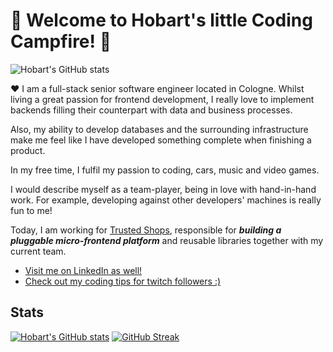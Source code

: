 # 👋 Welcome to Hobart's little Coding Campfire! 👋

![Hobart's GitHub stats](https://images.wallpaperscraft.com/image/single/bonfire_fire_flame_152658_2560x1080.jpg)

❤️ I am a full-stack senior software engineer located in Cologne. Whilst living a great passion for frontend development, I really love to implement backends filling their counterpart with data and business processes.

Also, my ability to develop databases and the surrounding infrastructure make me feel like I have developed something complete when finishing a product.

In my free time, I fulfil my passion to coding, cars, music and video games.

I would describe myself as a team-player, being in love with hand-in-hand work. For example, developing against other developers' machines is really fun to me!

Today, I am working for [Trusted Shops](https://github.com/trustedshops), responsible for **_building a pluggable micro-frontend platform_** and reusable libraries together with my current team.

- [Visit me on LinkedIn as well!](https://www.linkedin.com/in/marco-klein-2781ab31/)
- [Check out my coding tips for twitch followers :)](https://github.com/Hobart2967/hobart4711)

## Stats

[![Hobart's GitHub stats](https://github-readme-stats.vercel.app/api?username=hobart2967&show_icons=true&theme=radical)](https://github.com/hobart2967)
[![GitHub Streak](https://streak-stats.demolab.com?user=Hobart2967&theme=dark&hide_border=true&border_radius=6)](https://git.io/streak-stats)

